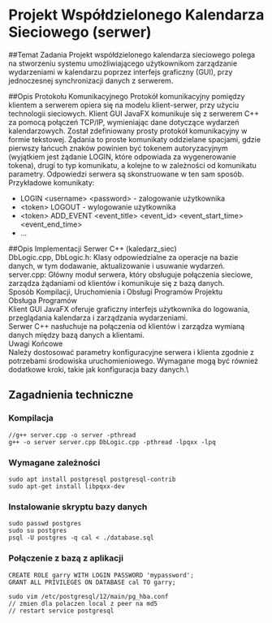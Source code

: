 # Projekt Współdzielonego Kalendarza Sieciowego (serwer)
##Temat Zadania
Projekt współdzielonego kalendarza sieciowego polega na stworzeniu systemu umożliwiającego użytkownikom zarządzanie wydarzeniami w kalendarzu poprzez interfejs graficzny (GUI), przy jednoczesnej synchronizacji danych z serwerem.

##Opis Protokołu Komunikacyjnego
Protokół komunikacyjny pomiędzy klientem a serwerem opiera się na modelu klient-serwer, przy użyciu technologii sieciowych. Klient GUI JavaFX komunikuje się z serwerem C++ za pomocą połączeń TCP/IP, wymieniając dane dotyczące wydarzeń kalendarzowych. Został zdefiniowany prosty protokół komunikacyjny w formie tekstowej. Żądania to proste komunikaty oddzielane spacjami, gdzie pierwszy łańcuch znaków powinien być tokenem autoryzacyjnym (wyjątkiem jest żądanie LOGIN, które odpowiada za wygenerowanie tokena), drugi to typ komunikatu, a kolejne to w zależności od komunikatu parametry. Odpowiedzi serwera są skonstruowane w ten sam sposób. Przykładowe komunikaty:
* LOGIN \<username> \<password> - zalogowanie użytkownika
* \<token> LOGOUT - wylogowanie użytkownika
* \<token> ADD_EVENT \<event_title> \<event_id> \<event_start_time> \<event_end_time>
* ...

##Opis Implementacji
Serwer C++ (kaledarz_siec)\
DbLogic.cpp, DbLogic.h: Klasy odpowiedzialne za operacje na bazie danych, w tym dodawanie, aktualizowanie i usuwanie wydarzeń.\
server.cpp: Główny moduł serwera, który obsługuje połączenia sieciowe, zarządza żądaniami od klientów i komunikuje się z bazą danych.\
Sposób Kompilacji, Uruchomienia i Obsługi Programów Projektu\
Obsługa Programów\
Klient GUI JavaFX oferuje graficzny interfejs użytkownika do logowania, przeglądania kalendarza i zarządzania wydarzeniami.\
Serwer C++ nasłuchuje na połączenia od klientów i zarządza wymianą danych między bazą danych a klientami.\
Uwagi Końcowe\
Należy dostosować parametry konfiguracyjne serwera i klienta zgodnie z potrzebami środowiska uruchomieniowego. Wymagane mogą być również dodatkowe kroki, takie jak konfiguracja bazy danych.\

## Zagadnienia techniczne
### Kompilacja

```
//g++ server.cpp -o server -pthread
g++ -o server server.cpp DbLogic.cpp -pthread -lpqxx -lpq
```
### Wymagane zależności

```
sudo apt install postgresql postgresql-contrib
sudo apt-get install libpqxx-dev
```

### Instalowanie skryptu bazy danych

```
sudo passwd postgres
sudo su postgres
psql -U postgres -q cal < ./database.sql
```

### Połączenie z bazą z aplikacji

```
CREATE ROLE garry WITH LOGIN PASSWORD 'mypassword';
GRANT ALL PRIVILEGES ON DATABASE cal TO garry;

sudo vim /etc/postgresql/12/main/pg_hba.conf
// zmien dla polaczen local z peer na md5
// restart service postgresql
```
